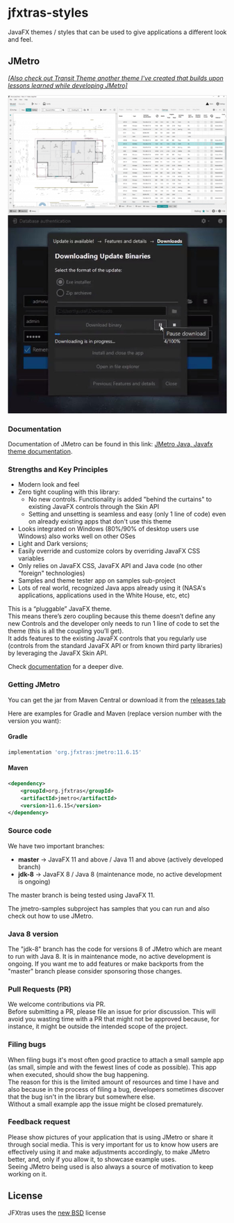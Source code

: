 jfxtras-styles
==============

JavaFX themes / styles that can be used to give applications a different look and feel.


## JMetro
_<ins>[Also check out [Transit Theme](https://pixelduke.com/transit-java-javafx-theme) another theme I've created that builds upon lessons
learned while developing JMetro]</ins>_  

![Sample CAD app using JMetro](./Hero-model-view-1024x555(2).png)
![Sample DansoftOnwer FXTaskbarProgressBar](./JMetroSample-DansoftOwner_FXTaskbarProgressBar.jpg)

### Documentation 
Documentation of JMetro can be found in this link: [JMetro Java, Javafx theme documentation](https://pixelduke.com/java-javafx-theme-jmetro).  

### Strengths and Key Principles
* Modern look and feel
* Zero tight coupling with this library:
    * No new controls. Functionality is added "behind the curtains" to existing JavaFX controls through the Skin API
    * Setting and unsetting is seamless and easy (only 1 line of code) even on already existing apps that don't use this theme
* Looks integrated on Windows (80%/90% of desktop users use Windows) also works well on other OSes
* Light and Dark versions;
* Easily override and customize colors by overriding JavaFX CSS variables
* Only relies on JavaFX CSS, JavaFX API and Java code (no other "foreign" technologies)
* Samples and theme tester app on samples sub-project
* Lots of real world, recognized Java apps already using it (NASA's applications, applications used in the White House, etc, etc)

This is a “pluggable” JavaFX theme.   
This means there’s zero coupling because this theme doesn’t define any new Controls and the developer only needs to run 1 line of
code to set the theme (this is all the coupling you’ll get).  
It adds features to the existing JavaFX controls that you regularly use (controls from the standard JavaFX API or from known third
party libraries) by leveraging the JavaFX Skin API. 

Check [documentation](https://pixelduke.com/java-javafx-theme-jmetro) for a deeper dive.

### Getting JMetro
You can get the jar from Maven Central or download it from the [releases tab](https://github.com/JFXtras/jfxtras-styles/releases)  

Here are examples for Gradle and Maven (replace version number with the version you want):

#### Gradle
```groovy
implementation 'org.jfxtras:jmetro:11.6.15'
```

#### Maven
```xml
<dependency>
    <groupId>org.jfxtras</groupId>
    <artifactId>jmetro</artifactId>
    <version>11.6.15</version>
</dependency>
```

### Source code
We have two important branches:

* **master** -> JavaFX 11 and above / Java 11 and above (actively developed branch)
* **jdk-8** -> JavaFX 8 / Java 8 (maintenance mode, no active development is ongoing) 

The master branch is being tested using JavaFX 11.

The jmetro-samples subproject has samples that you can run and also check out how to use JMetro.

### Java 8 version
The "jdk-8" branch has the code for versions 8 of JMetro which are meant to run with Java 8. It is in maintenance mode, 
no active development is ongoing. If you want me to add features or make backports from the "master" branch please consider
sponsoring those changes.

### Pull Requests (PR)
We welcome contributions via PR.  
Before submitting a PR, please file an issue for prior discussion. This will avoid you wasting time with a PR that
might not be approved because, for instance, it might be outside the intended scope of the project.

### Filing bugs
When filing bugs it's most often good practice to attach a small sample app (as small, simple and with the fewest lines of code as possible). This app when executed, should show the bug happening.  
The reason for this is the limited amount of resources and time I have and also because in the process of filing a bug, developers sometimes discover that the bug isn't in the library but somewhere else.   
Without a small example app the issue might be closed prematurely.  

### Feedback request
Please show pictures of your application that is using JMetro or share it through social media. This is very important for us
to know how users are effectively using it and make adjustments accordingly, to make JMetro better, and, only if you allow it, to showcase example uses.    
Seeing JMetro being used is also always a source of motivation to keep working on it.

## License
JFXtras uses the [new BSD](http://en.wikipedia.org/wiki/BSD_licenses#3-clause_license_.28.22Revised_BSD_License.22.2C_.22New_BSD_License.22.2C_or_.22Modified_BSD_License.22.29) license

